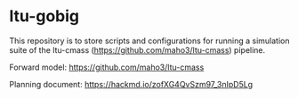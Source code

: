 # ltu-gobig

This repository is to store scripts and configurations for running a simulation suite of the ltu-cmass (<https://github.com/maho3/ltu-cmass>) pipeline.

Forward model: <https://github.com/maho3/ltu-cmass>

Planning document: <https://hackmd.io/zofXG4QvSzm97_3nIpD5Lg>


